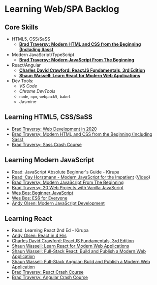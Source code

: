 # Learning Web/SPA Backlog

## Core Skills
- HTML5, CSS/SaSS
  + **[Brad Traversy: Modern HTML and CSS from the Beginning (Including Sass)](https://learning.oreilly.com/videos/modern-html-and/9781838822828/)**
- Modern JavaScript/TypeScript
  + **[Brad Traversy: Modern JavaScript From The Beginning](https://learning.oreilly.com/videos/modern-javascript-from/9781789539509/)**
- React/Angular
  + **[Charles David Crawford: ReactJS Fundamentals, 3rd Edition](https://learning.oreilly.com/videos/reactjs-fundamentals-3rd/9780136612117)**
  - **[Shaun Wassell: Learn React for Modern Web Applications](https://learning.oreilly.com/videos/learn-react-for/9780136784395/)**
- Dev Tools:
  - *VS Code*
  - *Chrome DevTools*
  - `node`, `npm`, `webpack5`, `babel`
  - Jasmine

## Learning HTML5, CSS/SaSS
- [Brad Traversy: Web Development in 2020](https://www.youtube.com/watch?v=0pThnRneDjw&t=29s)
- [Brad Traversy: Modern HTML and CSS from the Beginning (Including Sass)](https://learning.oreilly.com/videos/modern-html-and/9781838822828/)
- [Brad Traversy: Sass Crash Course](https://www.youtube.com/watch?v=nu5mdN2JIwM)

## Learning Modern JavaScript
- Read: JavaScript Absolute Beginner's Guide - Kirupa
- [Read: Cay Horstmann - Modern JavaScript for the Impatient](https://learning.oreilly.com/library/view/modern-javascript-for/9780136502166/) ([Video](https://learning.oreilly.com/videos/modern-javascript-for/9780135812778))
- [Brad Traversy: Modern JavaScript From The Beginning](https://learning.oreilly.com/videos/modern-javascript-from/9781789539509/)
- [Brad Traversy: 20 Web Projects with Vanilla JavaScript](https://learning.oreilly.com/videos/20-web-projects/9781800563049/)
- [Wes Bos: Beginner JavaScript](https://courses.wesbos.com/account/access/5f24630f13180209c92cf558)
- [Wes Bos: ES6 for Everyone](https://courses.wesbos.com/account/access/59d02f9c57b1ab0976835d7f)
- [Andy Olsen: Modern JavaScript Development](https://learning.oreilly.com/live-training/courses/modern-javascript-development/0636920476191/)

## Learning React
- Read: Learning React 2nd Ed - Kirupa
- [Andy Olsen: React in 4 Hrs](https://learning.oreilly.com/live-training/courses/react-in-4-hours/0636920477624/)
- [Charles David Crawford: ReactJS Fundamentals, 3rd Edition](https://learning.oreilly.com/videos/reactjs-fundamentals-3rd/9780136612117)
- [Shaun Wassell: Learn React for Modern Web Applications](https://learning.oreilly.com/videos/learn-react-for/9780136784395/)
- [Shaun Wassell: Full-Stack React: Build and Publish a Modern Web Application](https://learning.oreilly.com/live-training/courses/full-stack-react-build-and-publish-a-modern-web-application/0636920476030/)
- [Shaun Wassell: Full-Stack Angular: Build and Publish a Modern Web Application](https://learning.oreilly.com/live-training/courses/full-stack-angular-build-and-publish-a-modern-web-application/0636920476658/)
- [Brad Traversy: React Crash Course](https://www.youtube.com/watch?v=sBws8MSXN7A&list=RDCMUC29ju8bIPH5as8OGnQzwJyA&index=2)
- [Brad Traversy: Angular Crash Course](https://www.youtube.com/watch?v=Fdf5aTYRW0E)
